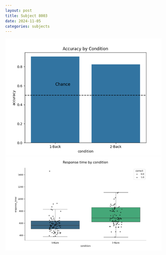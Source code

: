 ```yaml
---
layout: post
title: Subject 8003
date: 2024-11-05
categories: subjects
---
```


![](data/8003/run-11/8003_ATS_acc.png)
![](data/8003/run-11/8003_ATS_rt.png)
